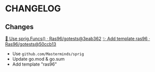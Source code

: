 # CHANGELOG

## Changes

[:tada: Use sprig.Funcs() · Ras96/gotests@3eab362](https://github.com/Ras96/gotests/commit/3eab362767997cfee218a13a512a5106a9b6689f)
[:sparkles: Add template ras96 · Ras96/gotests@50ccb13](https://github.com/Ras96/gotests/commit/50ccb1396d635a7d4ac0f4e652161983023eec36)

- Use `github.com/Masterminds/sprig`
- Update go.mod & go.sum
- Add template "ras96"
